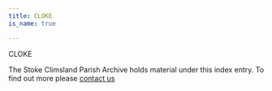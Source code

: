 ```yaml
---
title: CLOKE
is_name: true

---
```


CLOKE


The Stoke Climsland Parish Archive holds material under this index entry. To find out more please [contact us](/contact/)
